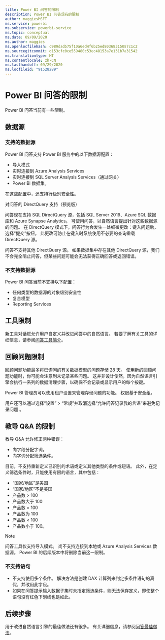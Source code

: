 ```yaml
---
title: Power BI 问答的限制
description: Power BI 问答现有的限制
author: maggiesMSFT
ms.service: powerbi
ms.subservice: powerbi-service
ms.topic: conceptual
ms.date: 09/09/2020
ms.author: maggies
ms.openlocfilehash: c989dad575f10a6ed4f6b25ed80368315087c1c2
ms.sourcegitcommit: d153cfc0ce559480c53ec48153a7e131b7a31542
ms.translationtype: HT
ms.contentlocale: zh-CN
ms.lasthandoff: 09/29/2020
ms.locfileid: "91528289"
---
```

# <a name="limitations-of-power-bi-qa"></a>Power BI 问答的限制

Power BI 问答当前有一些限制。

## <a name="data-sources"></a>数据源

### <a name="supported-data-sources"></a>支持的数据源

Power BI 问答支持 Power BI 服务中的以下数据源配置：

- 导入模式
- 实时连接到 Azure Analysis Services
- 实时连接到 SQL Server Analysis Services（通过网关）
- Power BI 数据集。

在这些配置中，还支持行级别安全性。

对问答的 DirectQuery 支持（预览版）

问答现在支持 SQL DirectQuery 源，包括 SQL Server 2019、Azure SQL 数据库和 Azure Synapse Analytics。 可使用问答，以自然语言提出针对这些数据源的问题。 在 DirectQuery 模式下，问答行为会发生一处细微更改：键入问题后，选择“提交”按钮。 此更改可防止在键入时系统使用不必要的查询重载 DirectQuery 源。

问答不支持其他 DirectQuery 源。 如果数据集中存在其他 DirectQuery 源，我们不会完全阻止问答，但某些问题可能会无法获得正确回答或返回错误。

### <a name="data-sources-not-supported"></a>不支持数据源

Power BI 问答当前不支持以下配置：

- 任何类型的数据源的对象级别安全性
- 复合模型
- Reporting Services 

## <a name="tooling-limitations"></a>工具限制

新工具对话框允许用户自定义并改进问答中的自然语言。 若要了解有关工具的详细信息，请参阅[问答工具简介](q-and-a-tooling-intro.md)。

## <a name="review-question-limitations"></a>回顾问题限制

回顾问题功能最多将已询问的有关数据模型的问题存储 28 天。 使用新的回顾问题功能时，你可能会注意到未记录某些问题。 这并非设计使然，因为自然语言引擎会执行一系列的数据清理步骤，以确保不会记录或显示用户的每个按键。

Power BI 管理员可以使用租户设置来管理存储问题的功能。 权限基于安全组。 

用户还可以通过选择“设置” > “常规”并取消选择“允许问答记录我的言语”来避免记录问题    。 

## <a name="teach-qa-limitations"></a>教导 Q&A 的限制

教导 Q&A 允许修正两种错误：

- 向字段分配字词。
- 向字词分配筛选条件。

目前，不支持重新定义已识别的术语或定义其他类型的条件或短语。 此外，在定义筛选条件时，只能使用有限的语言，其中包括：

- “国家/地区”是美国
- “国家/地区”不是美国
- 产品数 > 100
- 产品数大于 100
- 产品数 = 100
- 产品数为 100
- 产品数 < 100
- 产品数小于 100。

> [!NOTE]
> 问答工具仅支持导入模式。 尚不支持连接到本地或 Azure Analysis Services 数据源。 Power BI 的后续版本中将删除当前这一限制。

### <a name="statements-not-supported"></a>不支持语句

- 不支持使用多个条件。 解决方法是创建 DAX 计算列来判定多条件语句的真假，并改用此字段。
- 如果在问答提示输入数据子集时未指定筛选条件，则无法保存定义，即使整个语句没有红色下划线也是如此。

## <a name="next-steps"></a>后续步骤

用于改进自然语言引擎的最佳做法还有很多。 有关详细信息，请参阅[问答最佳做法](q-and-a-best-practices.md)。

